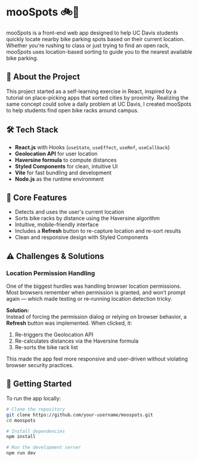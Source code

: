 # mooSpots 🚲📍

mooSpots is a front-end web app designed to help UC Davis students quickly locate nearby bike parking spots based on their current location. Whether you're rushing to class or just trying to find an open rack, mooSpots uses location-based sorting to guide you to the nearest available bike parking.

## 🚀 About the Project

This project started as a self-learning exercise in React, inspired by a tutorial on place-picking apps that sorted cities by proximity. Realizing the same concept could solve a daily problem at UC Davis, I created mooSpots to help students find open bike racks around campus.

## 🛠 Tech Stack

- **React.js** with Hooks (`useState`, `useEffect`, `useRef`, `useCallback`)
- **Geolocation API** for user location
- **Haversine formula** to compute distances
- **Styled Components** for clean, intuitive UI
- **Vite** for fast bundling and development
- **Node.js** as the runtime environment

## 📍 Core Features

- Detects and uses the user's current location
- Sorts bike racks by distance using the Haversine algorithm
- Intuitive, mobile-friendly interface
- Includes a **Refresh** button to re-capture location and re-sort results
- Clean and responsive design with Styled Components

## ⚠️ Challenges & Solutions

### Location Permission Handling

One of the biggest hurdles was handling browser location permissions. Most browsers remember when permission is granted, and won’t prompt again — which made testing or re-running location detection tricky.

**Solution:**  
Instead of forcing the permission dialog or relying on browser behavior, a **Refresh** button was implemented. When clicked, it:
1. Re-triggers the Geolocation API
2. Re-calculates distances via the Haversine formula
3. Re-sorts the bike rack list

This made the app feel more responsive and user-driven without violating browser security practices.

## 🧪 Getting Started

To run the app locally:

```bash
# Clone the repository
git clone https://github.com/your-username/moospots.git
cd moospots

# Install dependencies
npm install

# Run the development server
npm run dev

